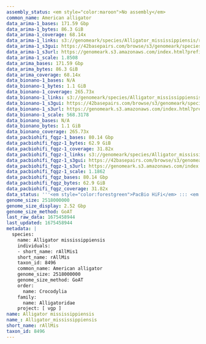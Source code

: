 ```yaml
---
assembly_status: <em style="color:maroon">No assembly</em>
common_name: American alligator
data_arima-1_bases: 171.59 Gbp
data_arima-1_bytes: 86.3 GiB
data_arima-1_coverage: 68.14x
data_arima-1_links: s3://genomeark/species/Alligator_mississippiensis/rAllMis1/genomic_data/arima/<br>
data_arima-1_s3gui: https://42basepairs.com/browse/s3/genomeark/species/Alligator_mississippiensis/rAllMis1/genomic_data/arima/
data_arima-1_s3url: https://genomeark.s3.amazonaws.com/index.html?prefix=species/Alligator_mississippiensis/rAllMis1/genomic_data/arima/
data_arima-1_scale: 1.8508
data_arima_bases: 171.59 Gbp
data_arima_bytes: 86.3 GiB
data_arima_coverage: 68.14x
data_bionano-1_bases: N/A
data_bionano-1_bytes: 1.1 GiB
data_bionano-1_coverage: 265.73x
data_bionano-1_links: s3://genomeark/species/Alligator_mississippiensis/rAllMis1/genomic_data/bionano/<br>
data_bionano-1_s3gui: https://42basepairs.com/browse/s3/genomeark/species/Alligator_mississippiensis/rAllMis1/genomic_data/bionano/
data_bionano-1_s3url: https://genomeark.s3.amazonaws.com/index.html?prefix=species/Alligator_mississippiensis/rAllMis1/genomic_data/bionano/
data_bionano-1_scale: 568.3178
data_bionano_bases: N/A
data_bionano_bytes: 1.1 GiB
data_bionano_coverage: 265.73x
data_pacbiohifi_fqgz-1_bases: 80.14 Gbp
data_pacbiohifi_fqgz-1_bytes: 62.9 GiB
data_pacbiohifi_fqgz-1_coverage: 31.82x
data_pacbiohifi_fqgz-1_links: s3://genomeark/species/Alligator_mississippiensis/rAllMis1/genomic_data/pacbio_hifi/<br>
data_pacbiohifi_fqgz-1_s3gui: https://42basepairs.com/browse/s3/genomeark/species/Alligator_mississippiensis/rAllMis1/genomic_data/pacbio_hifi/
data_pacbiohifi_fqgz-1_s3url: https://genomeark.s3.amazonaws.com/index.html?prefix=species/Alligator_mississippiensis/rAllMis1/genomic_data/pacbio_hifi/
data_pacbiohifi_fqgz-1_scale: 1.1862
data_pacbiohifi_fqgz_bases: 80.14 Gbp
data_pacbiohifi_fqgz_bytes: 62.9 GiB
data_pacbiohifi_fqgz_coverage: 31.82x
data_status: '''<em style="color:forestgreen">PacBio HiFi</em> ::: <em style="color:forestgreen">Arima</em>'''
genome_size: 2518000000
genome_size_display: 2.52 Gbp
genome_size_method: GoAT
last_raw_data: 1675458944
last_updated: 1675458944
metadata: |
  species:
    name: Alligator mississippiensis
    individuals:
    - short_name: rAllMis1
    short_name: rAllMis
    taxon_id: 8496
    common_name: American alligator
    genome_size: 2518000000
    genome_size_method: GoAT
    order:
      name: Crocodylia
    family:
      name: Alligatoridae
    project: [ vgp ]
name: Alligator mississippiensis
name_: Alligator_mississippiensis
short_name: rAllMis
taxon_id: 8496
---
```

